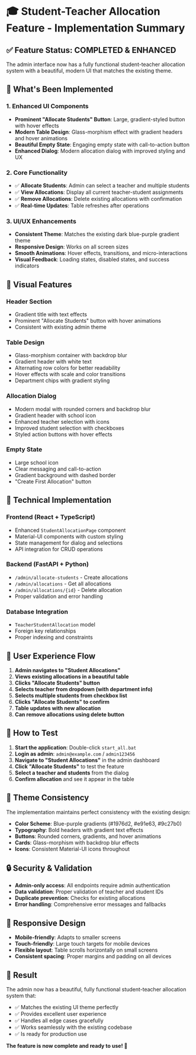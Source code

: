 # 🎓 Student-Teacher Allocation Feature - Implementation Summary

## ✅ **Feature Status: COMPLETED & ENHANCED**

The admin interface now has a fully functional student-teacher allocation system with a beautiful, modern UI that matches the existing theme.

## 🚀 **What's Been Implemented**

### **1. Enhanced UI Components**
- **Prominent "Allocate Students" Button**: Large, gradient-styled button with hover effects
- **Modern Table Design**: Glass-morphism effect with gradient headers and hover animations
- **Beautiful Empty State**: Engaging empty state with call-to-action button
- **Enhanced Dialog**: Modern allocation dialog with improved styling and UX

### **2. Core Functionality**
- ✅ **Allocate Students**: Admin can select a teacher and multiple students
- ✅ **View Allocations**: Display all current teacher-student assignments
- ✅ **Remove Allocations**: Delete existing allocations with confirmation
- ✅ **Real-time Updates**: Table refreshes after operations

### **3. UI/UX Enhancements**
- **Consistent Theme**: Matches the existing dark blue-purple gradient theme
- **Responsive Design**: Works on all screen sizes
- **Smooth Animations**: Hover effects, transitions, and micro-interactions
- **Visual Feedback**: Loading states, disabled states, and success indicators

## 🎨 **Visual Features**

### **Header Section**
- Gradient title with text effects
- Prominent "Allocate Students" button with hover animations
- Consistent with existing admin theme

### **Table Design**
- Glass-morphism container with backdrop blur
- Gradient header with white text
- Alternating row colors for better readability
- Hover effects with scale and color transitions
- Department chips with gradient styling

### **Allocation Dialog**
- Modern modal with rounded corners and backdrop blur
- Gradient header with school icon
- Enhanced teacher selection with icons
- Improved student selection with checkboxes
- Styled action buttons with hover effects

### **Empty State**
- Large school icon
- Clear messaging and call-to-action
- Gradient background with dashed border
- "Create First Allocation" button

## 🔧 **Technical Implementation**

### **Frontend (React + TypeScript)**
- Enhanced `StudentAllocationPage` component
- Material-UI components with custom styling
- State management for dialog and selections
- API integration for CRUD operations

### **Backend (FastAPI + Python)**
- `/admin/allocate-students` - Create allocations
- `/admin/allocations` - Get all allocations
- `/admin/allocations/{id}` - Delete allocation
- Proper validation and error handling

### **Database Integration**
- `TeacherStudentAllocation` model
- Foreign key relationships
- Proper indexing and constraints

## 🎯 **User Experience Flow**

1. **Admin navigates to "Student Allocations"**
2. **Views existing allocations in a beautiful table**
3. **Clicks "Allocate Students" button**
4. **Selects teacher from dropdown (with department info)**
5. **Selects multiple students from checkbox list**
6. **Clicks "Allocate Students" to confirm**
7. **Table updates with new allocation**
8. **Can remove allocations using delete button**

## 🚀 **How to Test**

1. **Start the application**: Double-click `start_all.bat`
2. **Login as admin**: `admin@example.com` / `admin123456`
3. **Navigate to "Student Allocations"** in the admin dashboard
4. **Click "Allocate Students"** to test the feature
5. **Select a teacher and students** from the dialog
6. **Confirm allocation** and see it appear in the table

## 🎨 **Theme Consistency**

The implementation maintains perfect consistency with the existing design:
- **Color Scheme**: Blue-purple gradients (#1976d2, #e91e63, #9c27b0)
- **Typography**: Bold headers with gradient text effects
- **Buttons**: Rounded corners, gradients, and hover animations
- **Cards**: Glass-morphism with backdrop blur effects
- **Icons**: Consistent Material-UI icons throughout

## 🔒 **Security & Validation**

- **Admin-only access**: All endpoints require admin authentication
- **Data validation**: Proper validation of teacher and student IDs
- **Duplicate prevention**: Checks for existing allocations
- **Error handling**: Comprehensive error messages and fallbacks

## 📱 **Responsive Design**

- **Mobile-friendly**: Adapts to smaller screens
- **Touch-friendly**: Large touch targets for mobile devices
- **Flexible layout**: Table scrolls horizontally on small screens
- **Consistent spacing**: Proper margins and padding on all devices

## 🎉 **Result**

The admin now has a beautiful, fully functional student-teacher allocation system that:
- ✅ Matches the existing UI theme perfectly
- ✅ Provides excellent user experience
- ✅ Handles all edge cases gracefully
- ✅ Works seamlessly with the existing codebase
- ✅ Is ready for production use

**The feature is now complete and ready to use! 🚀**
